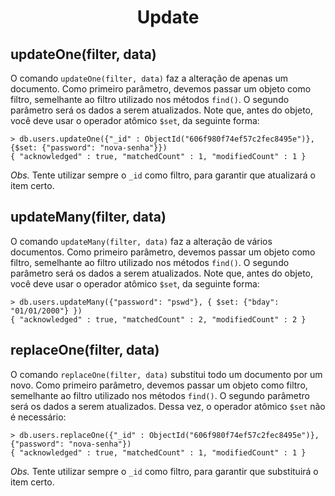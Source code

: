 
<h1 align="center" id="update">Update</h1>

<h2>updateOne(filter, data)</h2>

O comando `updateOne(filter, data)` faz a alteração de apenas um documento. Como primeiro parâmetro, devemos passar um objeto como filtro, semelhante ao filtro utilizado nos métodos `find()`. O segundo parâmetro será os dados a serem atualizados. Note que, antes do objeto, você deve usar o operador atômico `$set`, da seguinte forma:

```
> db.users.updateOne({"_id" : ObjectId("606f980f74ef57c2fec8495e")}, {$set: {"password": "nova-senha"}})
{ "acknowledged" : true, "matchedCount" : 1, "modifiedCount" : 1 }
```

*Obs.* Tente utilizar sempre o `_id` como filtro, para garantir que atualizará o item certo.

<h2>updateMany(filter, data)</h2>

O comando `updateMany(filter, data)` faz a alteração de vários documentos. Como primeiro parâmetro, devemos passar um objeto como filtro, semelhante ao filtro utilizado nos métodos `find()`. O segundo parâmetro será os dados a serem atualizados. Note que, antes do objeto, você deve usar o operador atômico `$set`, da seguinte forma:

```
> db.users.updateMany({"password": "pswd"}, { $set: {"bday": "01/01/2000"} })
{ "acknowledged" : true, "matchedCount" : 2, "modifiedCount" : 2 }
```

<h2>replaceOne(filter, data)</h2>

O comando `replaceOne(filter, data)` substitui todo um documento por um novo. Como primeiro parâmetro, devemos passar um objeto como filtro, semelhante ao filtro utilizado nos métodos `find()`. O segundo parâmetro será os dados a serem atualizados. Dessa vez, o operador atômico `$set` não é necessário:

```
> db.users.replaceOne({"_id" : ObjectId("606f980f74ef57c2fec8495e")}, {"password": "nova-senha"})
{ "acknowledged" : true, "matchedCount" : 1, "modifiedCount" : 1 }
```

*Obs.* Tente utilizar sempre o `_id` como filtro, para garantir que substituirá o item certo.

<br/>
